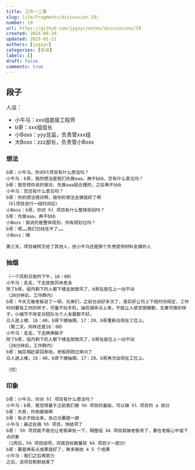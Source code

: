 ```yaml
---
title: 工作一二事
slug: life/fragments/discussion-19/
number: 19
url: https://github.com/jygzyc/notes/discussions/19
created: 2024-06-20
updated: 2025-01-21
authors: [jygzyc]
categories: [杂谈]
labels: []
draft: false
comments: true
---
```


<!-- name: work_events -->

## 段子

人设：

- 小牛马：xxx组底层工程师
- b哥：xxx组组长
- 小Boss：yyy总监，负责管xxx组
- 大Boss：zzz部长，负责管小Boss

### 想法

```text
b哥：小牛马，你对hl项目有什么想法吗？
小牛马：b哥，我的想法是我们先做aaa，再干bbb，您有什么意见吗？
b哥：我觉得你说的很对，先做aaa挺合理的，之后再干bbb
小牛马：您还有什么意见吗？
b哥：你的想法很对啊，按你的想法去做就好了啊
（hl项目进行一段时间后）
小Boss：b哥，你对 hl 项目有什么整体规划吗？
b哥：先做aaa，再干bbb
小Boss：我说的是整体规划，你有规划过吗？
b哥：嗯……我们已经在干了……
小Boss：哦

第三天，项目被转交给了其他人，但小牛马还是那个负责提供材料支撑的人
```

### 抽烟

```text
（一个风和日丽的下午，16：00）
小牛马：走走，下去放放风休息会
除了b哥，组内剩下的人都下楼去放放风了，b哥在座位上一动不动
（20分钟后，工作群内）
b哥：今天又被老板说了一顿。兄弟们，之前也说好多次了，落实好公司上下班时间规定，工作时间要有工作的样子，尽量不玩手机，抽完烟早点上来。不能让人感觉很懒散，无事可做的样子，小细节不改变对团队与个人发展都不好。
众人遂上楼，16：40，b哥下楼抽烟，17：20，b哥重新出现在工位上。
（第二天，同样还是16：00）
小牛马：走走，下去换换脑子
除了b哥，组内剩下的人都下楼去放放风了，b哥在座位上一动不动
（20分钟后，工作群内）
b哥：抽完烟赶紧回来哈，老板刚刚过来问了
众人遂上楼，16：40，b哥下楼抽烟，17：20，b哥再次出现在工位上。

（完）
```

### 印象

```text
b哥：小牛马，你对 hl 项目有什么想法吗？
小牛马：b哥，我觉得基于之前我们做 hh 项目的基础，可以做 hl 项目的 a 部分
b哥：大哥，你倒是搞啊
b哥：有点子抛出来，自己也要趟一趟
小牛马：最近在搞 hh 项目，快结项了
b哥： hh 项目能不能也让老板审批一下，隔壁组 kk 项目就被老板夸了，要在老板心中留下点印象
（1周后，hh 项目结项，完成目标数量较 kk 项目少一部分）
b哥：要是再有点成果就好了，再多搞他 4 5 个成果
小牛马：我们之后再努力
之后，该项目默默结束了
```
